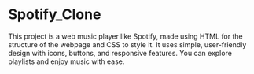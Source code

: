 # Spotify_Clone
This project is a web music player like Spotify, made using HTML for the structure of the webpage and CSS to style it. It uses simple, user-friendly design with icons, buttons, and responsive features. You can explore playlists and enjoy music with ease.
